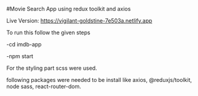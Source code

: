 #Movie Search App using redux toolkit and axios

Live Version: https://vigilant-goldstine-7e503a.netlify.app

To run this follow the given steps

-cd imdb-app

-npm start

For the styling part scss were used.

following packages were needed to be install like axios, @reduxjs/toolkit, node sass, react-router-dom.
